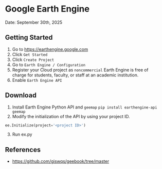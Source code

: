 # Google Earth Engine

Date: September 30th, 2025

## Getting Started 

1. Go to https://earthengine.google.com 
2. Click `Get Started`  
3. Click `Create Project`  
4. Go to `Earth Engine / Configuration`
5. Register your Cloud project as `noncommercial`
Earth Engine is free of charge for students, faculty, or staff at an academic institution. 
6. Enable `Earth Engine API`


## Download 

1. Install Earth Engine Python API and `geemap`
   `pip install earthengine-api geemap`
2. Modify the initialization of the API by using your project ID. 
   
``` python
ee.Initialize(project='<project ID>')
```

3. Run ex.py
   
## References
* https://github.com/giswqs/geebook/tree/master   



